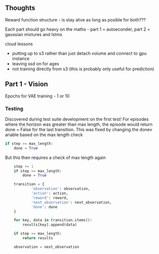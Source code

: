 ## Thoughts

Reward function structure - is stay alive as long as posible for both???

Each part should go heavy on the maths - part 1 = autoeconder, part 2 = gaussian mixtures and lstms

cloud lessons
- putting up to s3 rather than just detach volume and connect to gpu instance
- leaving ssd on for ages
- not training directly from s3 (this is probably only useful for prediction)



## Part 1 - Vision

Epochs for VAE training - 1 or 10

### Testing

Discovered during test suite development on the first test!  For episodes where the horizon was greater than max length, the episode would return done = False for the last transition.  This was fixed by changing the donev ariable based on the max length check

```python
if step >= max_length:
	done = True
```

But this then requires a check of max length again

```python
	step += 1
	if step >= max_length:
		done = True

	transition = {
			'observation': observation,
			'action': action,
			'reward': reward,
			'next_observation': next_observation,
			'done': done
	}

	for key, data in transition.items():
		results[key].append(data)

	if step >= max_length:
		return results

	observation = next_observation
```
